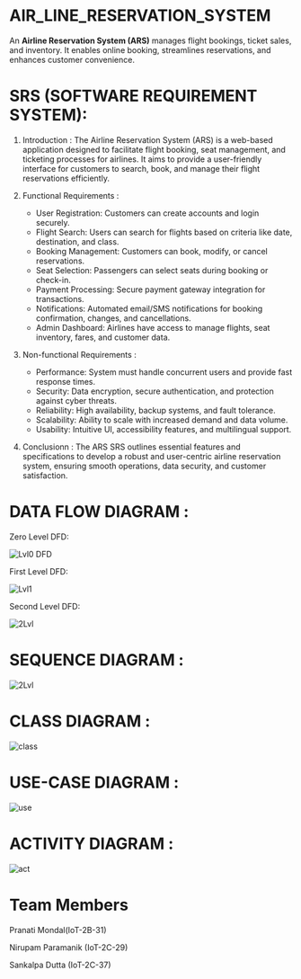 # AIR_LINE_RESERVATION_SYSTEM
 An **Airline Reservation System (ARS)** manages flight bookings, ticket sales, and inventory. It enables online booking, streamlines reservations, and enhances customer convenience.


# SRS (SOFTWARE REQUIREMENT SYSTEM):
 

1. Introduction :
   The Airline Reservation System (ARS) is a web-based application designed to facilitate flight booking, seat management, and ticketing processes for airlines. It aims to provide a user-friendly interface for customers to search, book, and manage their flight reservations efficiently.

2. Functional Requirements :
   - User Registration: Customers can create accounts and login securely.
   - Flight Search: Users can search for flights based on criteria like date, destination, and class.
   - Booking Management: Customers can book, modify, or cancel reservations.
   - Seat Selection: Passengers can select seats during booking or check-in.
   - Payment Processing: Secure payment gateway integration for transactions.
   - Notifications: Automated email/SMS notifications for booking confirmation, changes, and cancellations.
   - Admin Dashboard: Airlines have access to manage flights, seat inventory, fares, and customer data.

3. Non-functional Requirements :
   - Performance: System must handle concurrent users and provide fast response times.
   - Security: Data encryption, secure authentication, and protection against cyber threats.
   - Reliability: High availability, backup systems, and fault tolerance.
   - Scalability: Ability to scale with increased demand and data volume.
   - Usability: Intuitive UI, accessibility features, and multilingual support.

4. Conclusionn :
   The ARS SRS outlines essential features and specifications to develop a robust and user-centric airline reservation system, ensuring smooth operations, data security, and customer satisfaction.

# DATA FLOW DIAGRAM :
Zero Level DFD:

![Lvl0 DFD](https://github.com/SankalpaDutta012/AIR_LINE_RESERVATION_SYSTEM/assets/124279362/98c0e8f4-a209-45bc-8b64-6655ba4f81df)

First Level DFD:

![Lvl1](https://github.com/SankalpaDutta012/AIR_LINE_RESERVATION_SYSTEM/assets/124279362/8966f9f3-6f25-4a22-a51e-ec9c0b66590c)

Second Level DFD:

![2Lvl](https://github.com/SankalpaDutta012/AIR_LINE_RESERVATION_SYSTEM/assets/124279362/1e8c8f9a-1606-45d6-b252-bd822aeb8c7c)

# SEQUENCE DIAGRAM :
![2Lvl](https://github.com/SankalpaDutta012/AIR_LINE_RESERVATION_SYSTEM/assets/124279362/1e8c8f9a-1606-45d6-b252-bd822aeb8c7c)

# CLASS DIAGRAM :
![class](https://github.com/SankalpaDutta012/AIR_LINE_RESERVATION_SYSTEM/assets/124279362/545df2ca-2654-4098-9990-76747ed42536)

# USE-CASE DIAGRAM :
![use](https://github.com/SankalpaDutta012/AIR_LINE_RESERVATION_SYSTEM/assets/124279362/e70eff8f-92f5-40d1-87ca-4a54c52b99ae)

# ACTIVITY DIAGRAM :
![act](https://github.com/SankalpaDutta012/AIR_LINE_RESERVATION_SYSTEM/assets/124279362/d9ee7eee-8454-49f1-ba8e-892fe9c43829)

# Team Members 
Pranati Mondal(IoT-2B-31)

Nirupam Paramanik (IoT-2C-29)

Sankalpa Dutta (IoT-2C-37)
